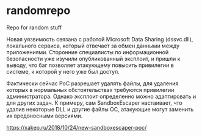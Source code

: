 # randomrepo
Repo for random stuff


Новая уязвимость связана с работой Microsoft Data Sharing (dssvc.dll), локального сервиса, который отвечает за обмен данными между приложениями. Сторонние специалисты по информационной безопасности уже изучили опубликованный эксплоит, и пришли к выводу, что баг позволяет атакующему повысить привилегии в системе, к которой у него уже был доступ.  

Фактически сейчас PoC разрешает удалять файлы, для удаления которых в нормальных обстоятельствах требуются привилегии администратора. Однако эксплоит определенно можно адаптировать и для других задач. К примеру, сам SandboxEscaper настаивает, что удалив некоторые DLL и другие файлы ОС, атакующие могут заменить их вредоносными версиями.  

https://xakep.ru/2018/10/24/new-sandboxescaper-poc/
